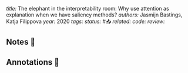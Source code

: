 *title:* The elephant in the interpretability room: Why use attention as explanation when we have saliency methods?
*authors:* Jasmijn Bastings, Katja Filippova
*year:* 2020
*tags:* 
*status:* #📥
*related:*
*code:*
*review:*

## Notes 📍

## Annotations 📖